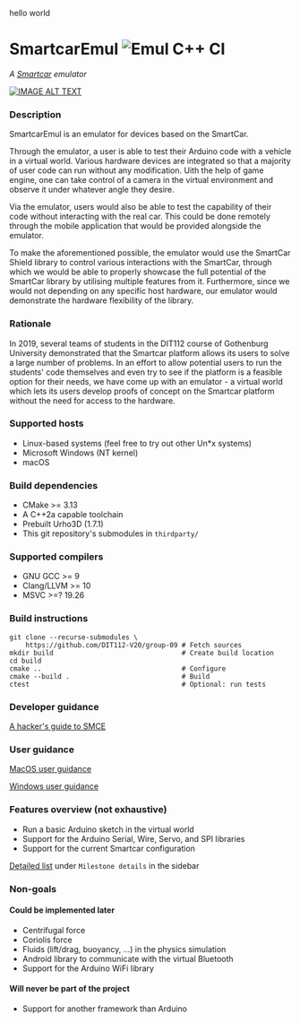 hello world
# SmartcarEmul ![Emul C++ CI](https://github.com/DIT112-V20/group-09/workflows/Emul%20C++%20CI/badge.svg)
_A [Smartcar](https://github.com/platisd/smartcar_shield) emulator_

[![IMAGE ALT TEXT](https://aerostun.codes/smce_cover_vid.jpg)](https://youtu.be/1SiTh60qjD0 "SmartCarEmul Demo - An emulator for devices based on the SmartCar.")

### Description

SmartcarEmul is an emulator for devices based on the SmartCar.
  
Through the emulator, a user is able to test their Arduino code with a vehicle in a virtual world. 
Various hardware devices are integrated so that a majority of user code can run without any modification.
Uith the help of game engine, one can take control of a camera in the virtual environment and observe it
under whatever angle they desire.
  
Via the emulator, users would also be able to test the capability of their code
without interacting with the real car. This could be done remotely through the mobile 
application that would be provided alongside the emulator.
  
To make the aforementioned possible, the emulator would use the SmartCar Shield library 
to control various interactions with the SmartCar, through which we would be able to properly 
showcase the full potential of the SmartCar library by utilising multiple features from it. 
Furthermore, since we would not depending on any specific host hardware,
our emulator would demonstrate the hardware flexibility of the library.

### Rationale

In 2019, several teams of students in the DIT112 course of Gothenburg 
University demonstrated that the Smartcar platform allows its users to solve a
large number of problems.
In an effort to allow potential users to run the students' code themselves and
even try to see if the platform is a feasible option for their needs, we have
come up with an emulator - a virtual world which lets its users develop proofs
of concept on the Smartcar platform without the need for access to the hardware.

[//]: # (###### COVID-19 pandemic)

[//]: # (In 2020, the COVID-19 pandemic meant that students would stay at home and)
[//]: # (should not meet. This caused them great trouble when it comes to testing their)
[//]: # (solutions on the Smartcar hardware since they would not be able to meet up)
[//]: # (around the car and test out their code. This is what sparked the idea to)
[//]: # (develop an emulator for the Smartcar platform, so that the students of the next)
[//]: # (years would be able to follow the course without the need for hardware access)
[//]: # (early in the development process.)

### Supported hosts

- Linux-based systems (feel free to try out other Un*x systems)
- Microsoft Windows (NT kernel)
- macOS

### Build dependencies

- CMake >= 3.13
- A C++2a capable toolchain
- Prebuilt Urho3D (1.7.1)
- This git repository's submodules in `thirdparty/`

### Supported compilers

- GNU GCC >= 9
- Clang/LLVM >= 10
- MSVC >=? 19.26


### Build instructions

```shell script
git clone --recurse-submodules \
    https://github.com/DIT112-V20/group-09 # Fetch sources
mkdir build                                # Create build location
cd build
cmake ..                                   # Configure
cmake --build .                            # Build
ctest                                      # Optional: run tests
```

### Developer guidance

[A hacker's guide to SMCE](https://github.com/DIT112-V20/group-09/wiki/A-hacker's-guide-to-SMCE)

### User guidance

[MacOS user guidance](https://github.com/DIT112-V20/group-09/wiki/MacOS-user-build-guidance)

[Windows user guidance](https://github.com/DIT112-V20/group-09/wiki/Windows-user-build-guidance)

### Features overview (not exhaustive)

- Run a basic Arduino sketch in the virtual world
- Support for the Arduino Serial, Wire, Servo, and SPI libraries
- Support for the current Smartcar configuration

[Detailed list](/DIT112-V20/group-09/wiki) under `Milestone details` in the sidebar


[//]: # (##### Will be implemented after v1.0)

[//]: # (- Variable gravity based on height)
[//]: # (- Custom vehicles)

### Non-goals

#### Could be implemented later

- Centrifugal force
- Coriolis force
- Fluids (lift/drag, buoyancy, ...) in the physics simulation
- Android library to communicate with the virtual Bluetooth
- Support for the Arduino WiFi library

#### Will never be part of the project

- Support for another framework than Arduino

